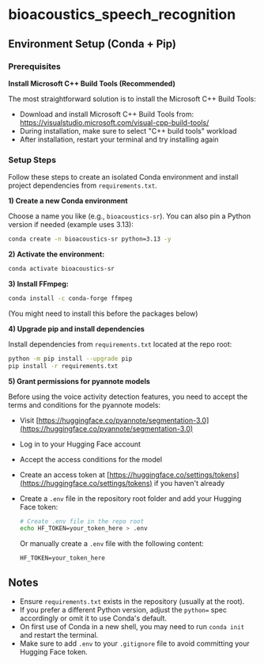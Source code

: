 # bioacoustics_speech_recognition

## Environment Setup (Conda + Pip)

### Prerequisites

**Install Microsoft C++ Build Tools (Recommended)**

The most straightforward solution is to install the Microsoft C++ Build Tools:
- Download and install Microsoft C++ Build Tools from: https://visualstudio.microsoft.com/visual-cpp-build-tools/
- During installation, make sure to select "C++ build tools" workload
- After installation, restart your terminal and try installing again

### Setup Steps

Follow these steps to create an isolated Conda environment and install project dependencies from `requirements.txt`.

**1) Create a new Conda environment**

Choose a name you like (e.g., `bioacoustics-sr`). You can also pin a Python version if needed (example uses 3.13):

```bash
conda create -n bioacoustics-sr python=3.13 -y
```

**2) Activate the environment:**

```bash
conda activate bioacoustics-sr
```

**3) Install FFmpeg:**

```bash   
conda install -c conda-forge ffmpeg
```

(You might need to install this before the packages below)

**4) Upgrade pip and install dependencies**

Install dependencies from `requirements.txt` located at the repo root:

```bash
python -m pip install --upgrade pip
pip install -r requirements.txt
```

**5) Grant permissions for pyannote models**

Before using the voice activity detection features, you need to accept the terms and conditions for the pyannote models:

- Visit [https://huggingface.co/pyannote/segmentation-3.0](https://huggingface.co/pyannote/segmentation-3.0)
- Log in to your Hugging Face account
- Accept the access conditions for the model
- Create an access token at [https://huggingface.co/settings/tokens](https://huggingface.co/settings/tokens) if you haven't already
- Create a `.env` file in the repository root folder and add your Hugging Face token:

  ```bash
  # Create .env file in the repo root
  echo HF_TOKEN=your_token_here > .env
  ```
  
  Or manually create a `.env` file with the following content:
  ```
  HF_TOKEN=your_token_here
  ```

## Notes

- Ensure `requirements.txt` exists in the repository (usually at the root).
- If you prefer a different Python version, adjust the `python=` spec accordingly or omit it to use Conda's default.
- On first use of Conda in a new shell, you may need to run `conda init` and restart the terminal.
- Make sure to add `.env` to your `.gitignore` file to avoid committing your Hugging Face token.
